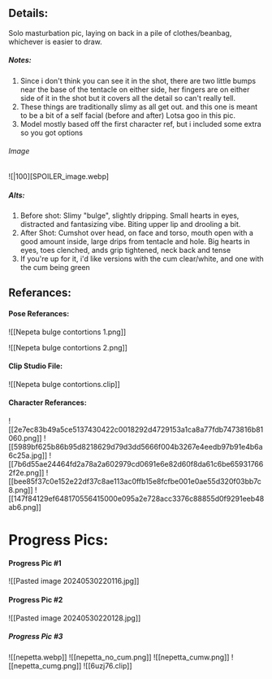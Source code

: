 ## Details:
Solo masturbation pic, laying on back in a pile of clothes/beanbag, whichever is easier to draw.



##### Notes:
1. Since i don't think you can see it in the shot, there are two little bumps near the base of the tentacle on either side, her fingers are on either side of it in the shot but it covers all the detail so can't really tell.
2.  These things are traditionally slimy as all get out. and this one is meant to be a bit of a self facial (before and after) Lotsa goo in this pic.
3. Model mostly based off the first character ref, but i included some extra so you got options
######  Image
![|100][SPOILER_image.webp]

##### Alts:
1. Before shot: Slimy "bulge", slightly dripping. Small hearts in eyes, distracted and fantasizing vibe. Biting upper lip and drooling a bit.
2. After Shot: Cumshot over head, on face and torso, mouth open with a good amount inside, large drips from tentacle and hole. Big hearts in eyes, toes clenched, ands grip tightened, neck back and tense
3. If you're up for it, i'd like versions with the cum clear/white, and one with the cum being green



## Referances:
#### Pose Referances:
![[Nepeta bulge contortions 1.png]]

![[Nepeta bulge contortions 2.png]]

#### Clip Studio File:

![[Nepeta bulge contortions.clip]]


#### Character Referances:
![[2e7ec83b49a5ce5137430422c0018292d4729153a1ca8a77fdb7473816b81060.png]]
![[5989bf625b86b95d8218629d79d3dd5666f004b3267e4eedb97b91e4b6a6c25a.jpg]]
![[7b6d55ae24464fd2a78a2a602979cd0691e6e82d60f8da61c6be659317662f2e.png]]
![[bee85f37c0e152e22df37c8ae113ac0ffb15e8fcfbe001e0ae55d320f03bb7c8.png]]
![[147f84129ef648170556415000e095a2e728acc3376c88855d0f9291eeb48ab6.png]]

# Progress Pics:
#### Progress Pic #1
![[Pasted image 20240530220116.jpg]]
#### Progress Pic #2
![[Pasted image 20240530220128.jpg]]
##### Progress Pic #3
![[nepetta.webp]]
![[nepetta_no_cum.png]]
![[nepetta_cumw.png]]
![[nepetta_cumg.png]]
![[6uzj76.clip]]